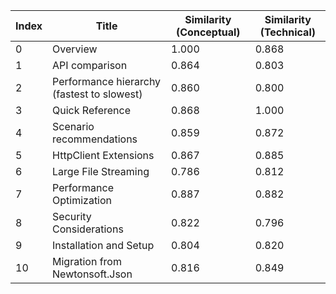 | Index | Title | Similarity (Conceptual) | Similarity (Technical) |
|-------|-------|-------------------------|------------------------|
| 0 | Overview | 1.000 | 0.868 |
| 1 | API comparison | 0.864 | 0.803 |
| 2 | Performance hierarchy (fastest to slowest) | 0.860 | 0.800 |
| 3 | Quick Reference | 0.868 | 1.000 |
| 4 | Scenario recommendations | 0.859 | 0.872 |
| 5 | HttpClient Extensions | 0.867 | 0.885 |
| 6 | Large File Streaming | 0.786 | 0.812 |
| 7 | Performance Optimization | 0.887 | 0.882 |
| 8 | Security Considerations | 0.822 | 0.796 |
| 9 | Installation and Setup | 0.804 | 0.820 |
| 10 | Migration from Newtonsoft.Json | 0.816 | 0.849 |
